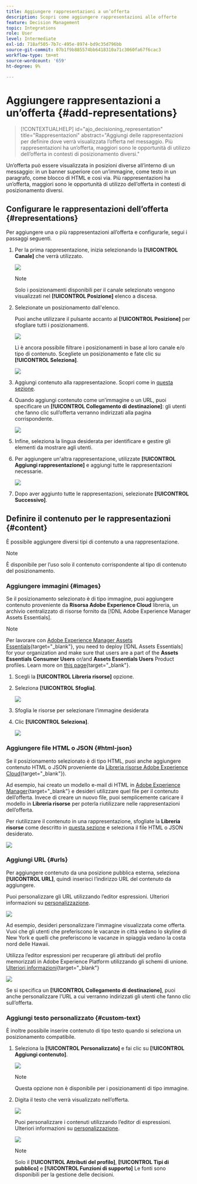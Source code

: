 ```yaml
---
title: Aggiungere rappresentazioni a un’offerta
description: Scopri come aggiungere rappresentazioni alle offerte
feature: Decision Management
topic: Integrations
role: User
level: Intermediate
exl-id: 718af505-7b7c-495e-8974-bd9c35d796bb
source-git-commit: 07b1f9b885574bb6418310a71c3060fa67f6cac3
workflow-type: tm+mt
source-wordcount: '659'
ht-degree: 9%

---
```


# Aggiungere rappresentazioni a un’offerta {#add-representations}

>[!CONTEXTUALHELP]
>id="ajo_decisioning_representation"
>title="Rappresentazioni"
>abstract="Aggiungi delle rappresentazioni per definire dove verrà visualizzata l’offerta nel messaggio. Più rappresentazioni ha un’offerta, maggiori sono le opportunità di utilizzo dell’offerta in contesti di posizionamento diversi."

Un’offerta può essere visualizzata in posizioni diverse all’interno di un messaggio: in un banner superiore con un’immagine, come testo in un paragrafo, come blocco di HTML e così via. Più rappresentazioni ha un’offerta, maggiori sono le opportunità di utilizzo dell’offerta in contesti di posizionamento diversi.

## Configurare le rappresentazioni dell’offerta {#representations}

Per aggiungere una o più rappresentazioni all’offerta e configurarle, segui i passaggi seguenti.

1. Per la prima rappresentazione, inizia selezionando la **[!UICONTROL Canale]** che verrà utilizzato.

   ![](../assets/channel-placement.png)

   >[!NOTE]
   >
   >Solo i posizionamenti disponibili per il canale selezionato vengono visualizzati nel **[!UICONTROL Posizione]** elenco a discesa.

1. Selezionate un posizionamento dall&#39;elenco.

   Puoi anche utilizzare il pulsante accanto al **[!UICONTROL Posizione]** per sfogliare tutti i posizionamenti.

   ![](../assets/browse-button-placements.png)

   Lì è ancora possibile filtrare i posizionamenti in base al loro canale e/o tipo di contenuto. Scegliete un posizionamento e fate clic su **[!UICONTROL Seleziona]**.

   ![](../assets/browse-placements.png)

1. Aggiungi contenuto alla rappresentazione. Scopri come in [questa sezione](#content).

1. Quando aggiungi contenuto come un’immagine o un URL, puoi specificare un **[!UICONTROL Collegamento di destinazione]**: gli utenti che fanno clic sull’offerta verranno indirizzati alla pagina corrispondente.

   ![](../assets/offer-destination-link.png)

1. Infine, seleziona la lingua desiderata per identificare e gestire gli elementi da mostrare agli utenti.

1. Per aggiungere un&#39;altra rappresentazione, utilizzate **[!UICONTROL Aggiungi rappresentazione]** e aggiungi tutte le rappresentazioni necessarie.

   ![](../assets/offer-add-representation.png)

1. Dopo aver aggiunto tutte le rappresentazioni, selezionate **[!UICONTROL Successivo]**.

## Definire il contenuto per le rappresentazioni {#content}

È possibile aggiungere diversi tipi di contenuto a una rappresentazione.

>[!NOTE]
>
>È disponibile per l’uso solo il contenuto corrispondente al tipo di contenuto del posizionamento.

### Aggiungere immagini {#images}

Se il posizionamento selezionato è di tipo immagine, puoi aggiungere contenuto proveniente da **Risorsa Adobe Experience Cloud** libreria, un archivio centralizzato di risorse fornito da [!DNL Adobe Experience Manager Assets Essentials].

>[!NOTE]
>
> Per lavorare con [Adobe Experience Manager Assets Essentials](https://experienceleague.adobe.com/docs/experience-manager-assets-essentials/help/introduction.html){target="_blank"}, you need to deploy [!DNL Assets Essentials] for your organization and make sure that users are a part of the **Assets Essentials Consumer Users** or/and **Assets Essentials Users** Product profiles. Learn more on [this page](https://experienceleague.adobe.com/docs/experience-manager-assets-essentials/help/get-started-admins/deploy-administer.html?lang=it){target="_blank"}.

1. Scegli la **[!UICONTROL Libreria risorse]** opzione.

1. Seleziona **[!UICONTROL Sfoglia]**.

   ![](../assets/offer-browse-asset-library.png)

1. Sfoglia le risorse per selezionare l’immagine desiderata

1. Clic **[!UICONTROL Seleziona]**.

   ![](../assets/offer-select-asset.png)

### Aggiungere file HTML o JSON {#html-json}

Se il posizionamento selezionato è di tipo HTML, puoi anche aggiungere contenuto HTML o JSON proveniente da [Libreria risorse Adobe Experience Cloud](https://experienceleague.adobe.com/docs/experience-manager-assets-essentials/help/introduction.html){target="_blank"}).

Ad esempio, hai creato un modello e-mail di HTML in [Adobe Experience Manager](https://experienceleague.adobe.com/docs/experience-manager.html){target="_blank"} e desideri utilizzare quel file per il contenuto dell’offerta. Invece di creare un nuovo file, puoi semplicemente caricare il modello in **Libreria risorse** per poterla riutilizzare nelle rappresentazioni dell’offerta.

Per riutilizzare il contenuto in una rappresentazione, sfogliate la **Libreria risorse** come descritto in [questa sezione](#images) e seleziona il file HTML o JSON desiderato.

![](../assets/offer-browse-asset-library-json.png)

### Aggiungi URL {#urls}

Per aggiungere contenuto da una posizione pubblica esterna, seleziona **[!UICONTROL URL]**, quindi inserisci l’indirizzo URL del contenuto da aggiungere.

Puoi personalizzare gli URL utilizzando l’editor espressioni. Ulteriori informazioni su [personalizzazione](../../personalization/personalize.md#use-expression-editor).

![](../assets/offer-content-url.png)

Ad esempio, desideri personalizzare l’immagine visualizzata come offerta. Vuoi che gli utenti che preferiscono le vacanze in città vedano lo skyline di New York e quelli che preferiscono le vacanze in spiaggia vedano la costa nord delle Hawaii.

Utilizza l’editor espressioni per recuperare gli attributi del profilo memorizzati in Adobe Experience Platform utilizzando gli schemi di unione. [Ulteriori informazioni](https://experienceleague.adobe.com/docs/experience-platform/profile/union-schemas/union-schemas-overview.html){target="_blank"}

![](../assets/offer-content-url-personalization.png)

Se si specifica un **[!UICONTROL Collegamento di destinazione]**, puoi anche personalizzare l’URL a cui verranno indirizzati gli utenti che fanno clic sull’offerta.

### Aggiungi testo personalizzato {#custom-text}

È inoltre possibile inserire contenuto di tipo testo quando si seleziona un posizionamento compatibile.

1. Seleziona la **[!UICONTROL Personalizzato]** e fai clic su **[!UICONTROL Aggiungi contenuto]**.

   ![](../assets/offer-add-content.png)

   >[!NOTE]
   >
   >Questa opzione non è disponibile per i posizionamenti di tipo immagine.

1. Digita il testo che verrà visualizzato nell’offerta.

   ![](../assets/offer-text-content.png)

   Puoi personalizzare i contenuti utilizzando l’editor di espressioni. Ulteriori informazioni su [personalizzazione](../../personalization/personalize.md#use-expression-editor).

   ![](../assets/offer-personalization.png)

   >[!NOTE]
   >
   >Solo il **[!UICONTROL Attributi del profilo]**, **[!UICONTROL Tipi di pubblico]** e **[!UICONTROL Funzioni di supporto]** Le fonti sono disponibili per la gestione delle decisioni.

